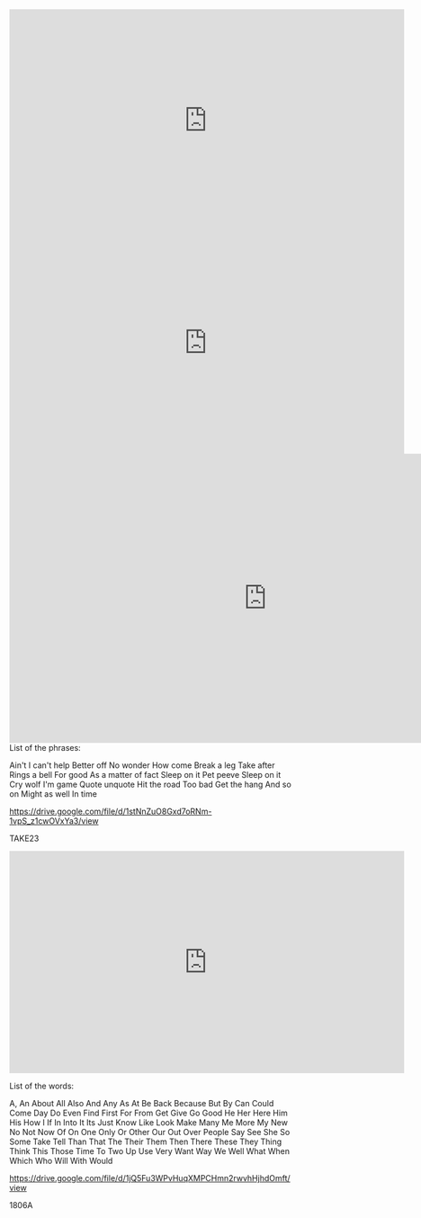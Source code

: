 



<iframe width="702" height="395" src="https://www.youtube.com/embed/Ln_3AVoBRLk" title="Practice speaking with me -  Job Interview in English" frameborder="0" allow="accelerometer; autoplay; clipboard-write; encrypted-media; gyroscope; picture-in-picture; web-share" referrerpolicy="strict-origin-when-cross-origin" allowfullscreen></iframe>





<iframe width="702" height="395" src="https://www.youtube.com/embed/-JNjsOX0N0c" title="English Job Interview Dos &amp; Dont&#39;s! | English Conversation Practice" frameborder="0" allow="accelerometer; autoplay; clipboard-write; encrypted-media; gyroscope; picture-in-picture; web-share" referrerpolicy="strict-origin-when-cross-origin" allowfullscreen></iframe>




<iframe width="914" height="514" src="https://www.youtube.com/embed/L_gJ3L-1IjM" title="Fale Inglês Comigo: 1 Hora de Conversação do Dia-a-Dia" frameborder="0" allow="accelerometer; autoplay; clipboard-write; encrypted-media; gyroscope; picture-in-picture; web-share" referrerpolicy="strict-origin-when-cross-origin" allowfullscreen></iframe>
List of the phrases:

Ain't
I can't help
Better off
No wonder
How come
Break a leg
Take after
Rings a bell
For good
As a matter of fact
Sleep on it
Pet peeve
Sleep on it
Cry wolf
I'm game
Quote unquote
Hit the road
Too bad
Get the hang
And so on
Might as well
In time

https://drive.google.com/file/d/1stNnZuO8Gxd7oRNm-1vpS_z1cwOVxYa3/view

TAKE23

<iframe width="702" height="395" src="https://www.youtube.com/embed/445bDYnhZmU" title="100 Palavras Mais Comuns em Inglês com Exemplos | Lento e Fácil" frameborder="0" allow="accelerometer; autoplay; clipboard-write; encrypted-media; gyroscope; picture-in-picture; web-share" referrerpolicy="strict-origin-when-cross-origin" allowfullscreen></iframe>

List of the words:

A, An
About
All
Also
And
Any
As
At
Be
Back
Because
But
By
Can
Could
Come
Day
Do
Even
Find
First
For
From
Get
Give
Go
Good
He
Her
Here
Him
His
How
I
If
In
Into
It
Its
Just
Know
Like
Look
Make
Many
Me
More
My
New
No
Not
Now
Of
On
One
Only
Or
Other
Our
Out
Over
People
Say
See
She
So
Some
Take
Tell
Than
That
The
Their
Them
Then
There
These
They
Thing
Think
This
Those
Time
To
Two
Up
Use
Very
Want
Way
We
Well
What
When
Which
Who
Will
With
Would

https://drive.google.com/file/d/1jQ5Fu3WPvHuqXMPCHmn2rwvhHjhdOmft/view

1806A